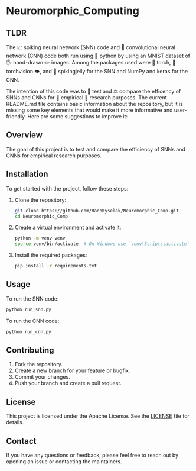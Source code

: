 # Neuromorphic_Computing

## TLDR
The 📈 spiking neural network (SNN) code and 🧠 convolutional neural network (CNN) code both run using 🐍 python by using an MNIST dataset of 🖐️ hand-drawn ✏️ images. Among the packages used were 🔦 torch, 🔦 torchvision 👁️, and 🪼 spikingjelly for the SNN and NumPy and keras for the CNN.

The intention of this code was to 💯 test and ⚖️ compare the efficency of SNNs and CNNs for 🧪 empirical 📜 research purposes.
The current README.md file contains basic information about the repository, but it is missing some key elements that would make it more informative and user-friendly. Here are some suggestions to improve it:

## Overview

The goal of this project is to test and compare the efficiency of SNNs and CNNs for empirical research purposes.

## Installation

To get started with the project, follow these steps:

1. Clone the repository:
   ```sh
   git clone https://github.com/RadoKyselak/Neuromorphic_Comp.git
   cd Neuromorphic_Comp
   ```

2. Create a virtual environment and activate it:
   ```sh
   python -m venv venv
   source venv/bin/activate  # On Windows use `venv\Scripts\activate`
   ```

3. Install the required packages:
   ```sh
   pip install -r requirements.txt
   ```

## Usage

To run the SNN code:
```sh
python run_snn.py
```

To run the CNN code:
```sh
python run_cnn.py
```

## Contributing

1. Fork the repository.
2. Create a new branch for your feature or bugfix.
3. Commit your changes.
4. Push your branch and create a pull request.

## License

This project is licensed under the Apache License. See the [LICENSE](LICENSE) file for details.

## Contact

If you have any questions or feedback, please feel free to reach out by opening an issue or contacting the maintainers.
